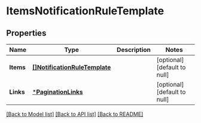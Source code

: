 # ItemsNotificationRuleTemplate

## Properties
Name | Type | Description | Notes
------------ | ------------- | ------------- | -------------
**Items** | [**[]NotificationRuleTemplate**](NotificationRuleTemplate.md) |  | [optional] [default to null]
**Links** | [***PaginationLinks**](PaginationLinks.md) |  | [optional] [default to null]

[[Back to Model list]](../README.md#documentation-for-models) [[Back to API list]](../README.md#documentation-for-api-endpoints) [[Back to README]](../README.md)


